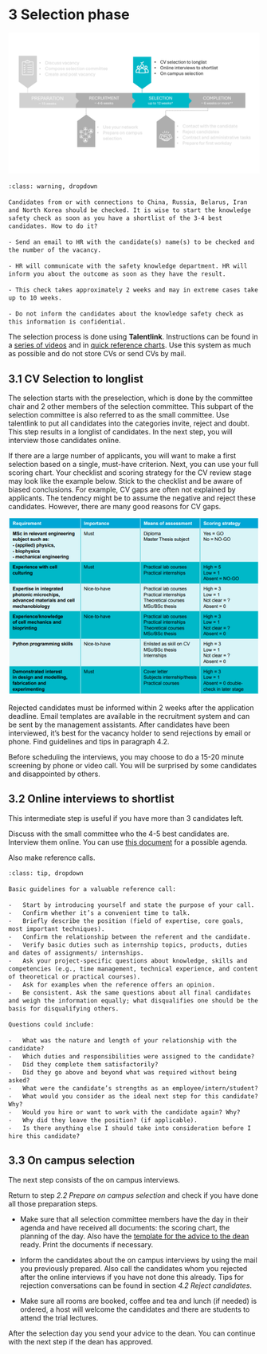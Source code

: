 # 3 Selection phase

![SelectionPhase](../HigherFunctions/Appendices/3Selection.PNG)


```{admonition} Knowledge safety check
:class: warning, dropdown

Candidates from or with connections to China, Russia, Belarus, Iran and North Korea should be checked. It is wise to start the knowledge safety check as soon as you have a shortlist of the 3-4 best candidates. How to do it? 

- Send an email to HR with the candidate(s) name(s) to be checked and the number of the vacancy. 

- HR will communicate with the safety knowledge department. HR will inform you about the outcome as soon as they have the result. 

- This check takes approximately 2 weeks and may in extreme cases take up to 10 weeks. 

- Do not inform the candidates about the knowledge safety check as this information is confidential. 
```

The selection process is done using **Talentlink**. Instructions can be found in a [series of videos](https://www.youtube.com/watch?v=qbWrpIaE6Ac&list=PLvaU1SY38TUVKbhgaSeaaKQhWeHsRUDiZ&index=1)
and in [quick reference charts](https://intranet.tudelft.nl/en/group/guest/-/recruitmentsysteem). Use this system as much as possible and do not store CVs or send CVs by mail. 


## 3.1 CV Selection to longlist 

The selection starts with the preselection, which is done by the committee chair and 2 other members of the selection committee. This subpart of the selection committee is also referred to as the small committee. Use talentlink to put all candidates into the categories invite, reject and doubt. This step results in a longlist of candidates. In the next step, you will interview those candidates online. 

If there are a large number of applicants, you will want to make a first selection based on a single, must-have criterion. Next, you can use your full scoring chart. Your checklist and scoring strategy for the CV review stage may look like the example below. Stick to the checklist and be aware of biased conclusions. For example, CV gaps are often not explained by applicants. The tendency might be to assume the negative and reject these candidates. However, there are many good reasons for CV gaps. 

![SelectionScoringChart](../HigherFunctions/Appendices/SelectionScoringChart.png)

Rejected candidates must be informed within 2 weeks after the application deadline. Email templates are available in the recruitment system and can be sent by the management assistants. After candidates have been interviewed, it’s best for the vacancy holder to send rejections by email or phone. Find guidelines and tips in paragraph 4.2. 

Before scheduling the interviews, you may choose to do a 15-20 minute screening by phone or video call. You will be surprised by some candidates and disappointed by others.  

 

## 3.2 Online interviews to shortlist 

This intermediate step is useful if you have more than 3 candidates left.  

Discuss with the small committee who the 4-5 best candidates are. Interview them online. You can use [this document](../HigherFunctions/Appendices/OnlineInterviewAgenda.docx) for a possible agenda.  

Also make reference calls.

```{admonition} Guidelines for reference calls
:class: tip, dropdown

Basic guidelines for a valuable reference call: 

-	Start by introducing yourself and state the purpose of your call. 
-	Confirm whether it’s a convenient time to talk. 
-	Briefly describe the position (field of expertise, core goals, most important techniques). 
-	Confirm the relationship between the referent and the candidate. 
-	Verify basic duties such as internship topics, products, duties and dates of assignments/ internships. 
-	Ask your project-specific questions about knowledge, skills and competencies (e.g., time management, technical experience, and content of theoretical or practical courses). 
-	Ask for examples when the reference offers an opinion. 
-	Be consistent. Ask the same questions about all final candidates and weigh the information equally; what disqualifies one should be the basis for disqualifying others.

Questions could include: 

-	What was the nature and length of your relationship with the candidate? 
-	Which duties and responsibilities were assigned to the candidate? 
-	Did they complete them satisfactorily? 
-	Did they go above and beyond what was required without being asked? 
-	What were the candidate’s strengths as an employee/intern/student? 
-	What would you consider as the ideal next step for this candidate? Why? 
-	Would you hire or want to work with the candidate again? Why? 
-	Why did they leave the position? (if applicable). 
-	Is there anything else I should take into consideration before I hire this candidate?
```
 

## 3.3 On campus selection 

The next step consists of the on campus interviews.  

Return to step *2.2 Prepare on campus selection* and check if you have done all those preparation steps. 

- Make sure that all selection committee members have the day in their agenda and have received all documents: the scoring chart, the planning of the day. Also have the [template for the advice to the dean](../HigherFunctions/Appendices/ToDean_AdviceOfCommittee.docx) ready. Print the documents if necessary. 

- Inform the candidates about the on campus interviews by using the mail you previously prepared. Also call the candidates whom you rejected after the online interviews if you have not done this already. Tips for rejection conversations can be found in section *4.2 Reject candidates*. 

- Make sure all rooms are booked, coffee and tea and lunch (if needed) is ordered, a host will welcome the candidates and there are students to attend the trial lectures. 

 

After the selection day you send your advice to the dean. You can continue with the next step if the dean has approved. 

 